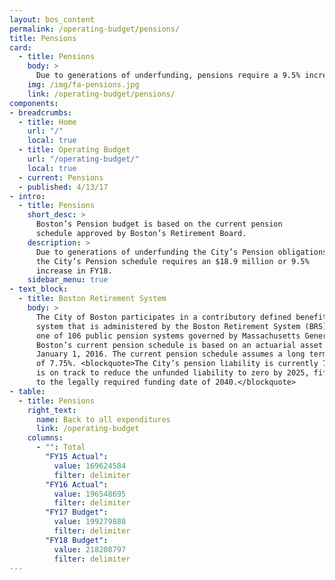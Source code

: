 ```yaml
---
layout: bos_content
permalink: /operating-budget/pensions/
title: Pensions
card:
  - title: Pensions
    body: >
      Due to generations of underfunding, pensions require a 9.5% increase.
    img: /img/fa-pensions.jpg
    link: /operating-budget/pensions/
components:
- breadcrumbs:
  - title: Home
    url: "/"
    local: true
  - title: Operating Budget
    url: "/operating-budget/"
    local: true
  - current: Pensions
  - published: 4/13/17
- intro:
  - title: Pensions
    short_desc: >
      Boston’s Pension budget is based on the current pension 
      schedule approved by Boston’s Retirement Board. 
    description: >
      Due to generations of underfunding the City’s Pension obligations, 
      the City’s Pension schedule requires an $18.9 million or 9.5% 
      increase in FY18.
    sidebar_menu: true
- text_block:
  - title: Boston Retirement System
    body: >
      The City of Boston participates in a contributory defined benefit retirement 
      system that is administered by the Boston Retirement System (BRS). BRS is 
      one of 106 public pension systems governed by Massachusetts General Law Chapter 32. 
      Boston’s current pension schedule is based on an actuarial asset valuation as of 
      January 1, 2016. The current pension schedule assumes a long term rate of return 
      of 7.75%. <blockquote>The City’s pension liability is currently 74.96% funded and 
      is on track to reduce the unfunded liability to zero by 2025, fifteen years prior 
      to the legally required funding date of 2040.</blockquote>
- table:
  - title: Pensions
    right_text:
      name: Back to all expenditures
      link: /operating-budget
    columns:
      - "": Total
        "FY15 Actual": 
          value: 169624584
          filter: delimiter
        "FY16 Actual": 
          value: 196548695
          filter: delimiter
        "FY17 Budget": 
          value: 199279888
          filter: delimiter
        "FY18 Budget": 
          value: 218208797
          filter: delimiter
---
```

